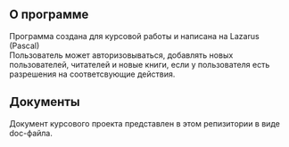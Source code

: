 <h2>О программе</h2>
Программа создана для курсовой работы и написана на Lazarus (Pascal)
<br>
Пользователь может авторизовываться, добавлять новых пользователей, читателей и новые книги, если у пользователя есть разрешения на соответсвующие действия.
<h2>Документы</h2>
Документ курсового проекта представлен в этом репизитории в виде doc-файла.
